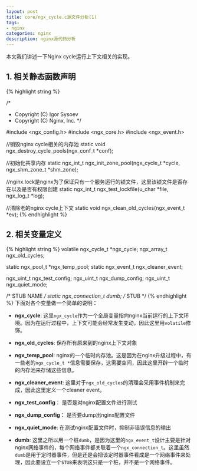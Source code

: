 ```yaml
---
layout: post
title: core/ngx_cycle.c源文件分析(1)
tags:
- nginx
categories: nginx
description: nginx源代码分析
---
```



本文我们讲述一下Nginx cycle运行上下文相关的实现。


<!-- more -->


## 1. 相关静态函数声明
{% highlight string %}

/*
 * Copyright (C) Igor Sysoev
 * Copyright (C) Nginx, Inc.
 */


#include <ngx_config.h>
#include <ngx_core.h>
#include <ngx_event.h>


//销毁nginx cycle相关的内存池
static void ngx_destroy_cycle_pools(ngx_conf_t *conf);

//初始化共享内存
static ngx_int_t ngx_init_zone_pool(ngx_cycle_t *cycle,
    ngx_shm_zone_t *shm_zone);


//nginx.lock是nginx为了保证只有一个服务运行的锁文件，这里该锁文件是否存在以及是否有权限创建
static ngx_int_t ngx_test_lockfile(u_char *file, ngx_log_t *log);

//清除老的nginx cycle上下文
static void ngx_clean_old_cycles(ngx_event_t *ev);
{% endhighlight %}


## 2. 相关变量定义
{% highlight string %}
volatile ngx_cycle_t  *ngx_cycle;
ngx_array_t            ngx_old_cycles;

static ngx_pool_t     *ngx_temp_pool;
static ngx_event_t     ngx_cleaner_event;

ngx_uint_t             ngx_test_config;
ngx_uint_t             ngx_dump_config;
ngx_uint_t             ngx_quiet_mode;


/* STUB NAME */
static ngx_connection_t  dumb;
/* STUB */
{% endhighlight %}
下面对各个变量做一个简单的说明：

* **ngx_cycle**: 这里```ngx_cycle```作为一个全局变量指向nginx当前运行的上下文环境。因为在运行过程中，上下文可能会经常发生变动，因此这里用```volatile```修饰。

* **ngx_old_cycles**: 保存所有原来到的nginx上下文对象

* **ngx_temp_pool**: nginx的一个临时内存池。这是因为在nginx升级过程中，有一些老的```ngx_cycle_t *```信息需要保存，这需要空间，因此这里开辟一个临时的内存池来存储这些信息。

* **ngx_cleaner_event**: 这里对于```ngx_old_cycles```的清理会采用事件机制来完成，因此这里定义一个cleaner event。

* **ngx_test_config**： 是否是对nginx配置文件进行测试

* **ngx_dump_config**： 是否要dump出nginx配置文件

* **ngx_quiet_mode**: 在测试nginx配置文件时，抑制非错误信息的输出

* **dumb**: 这里之所以用一个桩```dumb```，是因为这里的```ngx_event_t```设计主要是针对nginx网络事件的，每个网络事件都关联着一个```ngx_connection_t```。这里虽然```dumb```是用于定时器事件，但是还是会把该定时器事件看成是一个网络事件来处理，因此要设立一个```STUB```来表明这只是一个桩，并不是一个网络事件。





<br />
<br />
<br />

